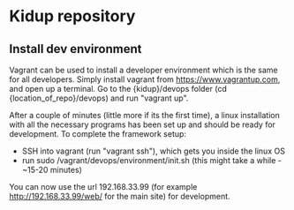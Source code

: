 # Kidup repository

## Install dev environment

Vagrant can be used to install a developer environment which is the same for all developers. Simply install vagrant from https://www.vagrantup.com, and open up a terminal. Go to the {kidup}/devops folder (cd {location_of_repo}/devops) and run "vagrant up". 

After a couple of minutes (little more if its the first time), a linux installation with all the necessary programs has been set up and should be ready for development. To complete the framework setup:

- SSH into vagrant (run "vagrant ssh"), which gets you inside the linux OS
- run sudo /vagrant/devops/environment/init.sh (this might take a while - ~15-20 minutes)

You can now use the url 192.168.33.99 (for example http://192.168.33.99/web/ for the main site) for development.

